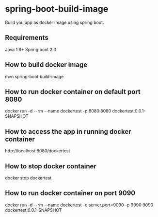 # spring-boot-build-image
Build you app as docker image using spring boot.

## Requirements
Java 1.8+
Spring boot 2.3

## How to build docker image
mvn spring-boot:build-image

## How to run docker container on default port 8080
docker run -d --rm --name dockertest -p 8080:8080 dockertest:0.0.1-SNAPSHOT

## How to access the app in running docker container
http://localhost:8080/dockertest

## How to stop docker container
docker stop dockertest

## How to run docker container on port 9090
docker run -d --rm --name dockertest -e server.port=9090 -p 9090:9090 dockertest:0.0.1-SNAPSHOT

